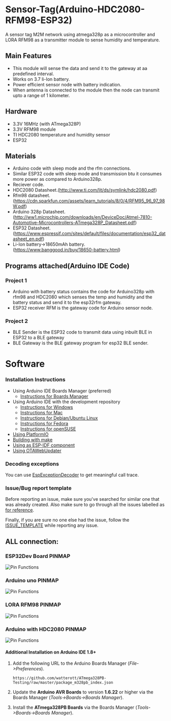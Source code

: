 # Sensor-Tag(Arduino-HDC2080-RFM98-ESP32)
A sensor tag M2M network using atmega328p as a microcontroller and LORA RFM98 as a transmitter module to sense humidity and temperature. 
## Main Features
* This module will sense the data and send it to the gateway at aa predefined interval.
* Works on 3.7 li-Ion battery.
* Power efficient sensor node with battery indication.
* When antenna is connected to the module then the node can transmit upto a range of 1 kilometer.


## Hardware
*  3.3V 16MHz (with ATmega328P)
* 3.3V RFM98 module
* TI HDC2080 temperature and humidity sensor
* ESP32

## Materials
* Arduino code with sleep mode and the rfm connections.
* Similar ESP32 code with sleep mode and transmission btu it consumes more power as compared to Arduino328p.
* Reciever code.
* HDC2080 Datasheet.(http://www.ti.com/lit/ds/symlink/hdc2080.pdf)
* Rfm98 datasheet.(https://cdn.sparkfun.com/assets/learn_tutorials/8/0/4/RFM95_96_97_98W.pdf)
* Arduino 328p Datasheet.(http://ww1.microchip.com/downloads/en/DeviceDoc/Atmel-7810-Automotive-Microcontrollers-ATmega328P_Datasheet.pdf)
* ESP32 Datasheet.(https://www.espressif.com/sites/default/files/documentation/esp32_datasheet_en.pdf)
* Li-Ion battery->18650mAh battery.(https://www.banggood.in/buy/18650-battery.html)
## Programs attached(Arduino IDE Code)
### Project 1
* Arduino with battery status contains the code for Arduino328p with rfm98 and HDC2080 which senses the temp and humidity and the battery status and send it to the esp32rfm gateway.
* ESP32 receiver RFM is the gateway code for Arduino sensor node.

### Project 2
* BLE Sender is the ESP32 code to transmit data using inbuilt BLE in ESP32 to a BLE gateway
* BLE Gateway is the BLE gateway program for esp32 BLE sender.



# Software
### Installation Instructions
- Using Arduino IDE Boards Manager (preferred)
  + [Instructions for Boards Manager](docs/arduino-ide/boards_manager.md)
- Using Arduino IDE with the development repository
  + [Instructions for Windows](docs/arduino-ide/windows.md)
  + [Instructions for Mac](docs/arduino-ide/mac.md)
  + [Instructions for Debian/Ubuntu Linux](docs/arduino-ide/debian_ubuntu.md)
  + [Instructions for Fedora](docs/arduino-ide/fedora.md)
  + [Instructions for openSUSE](docs/arduino-ide/opensuse.md)
- [Using PlatformIO](docs/platformio.md)
- [Building with make](docs/make.md)
- [Using as ESP-IDF component](docs/esp-idf_component.md)
- [Using OTAWebUpdater](docs/OTAWebUpdate/OTAWebUpdate.md)

### Decoding exceptions

You can use [EspExceptionDecoder](https://github.com/me-no-dev/EspExceptionDecoder) to get meaningful call trace.

### Issue/Bug report template
Before reporting an issue, make sure you've searched for similar one that was already created. Also make sure to go through all the issues labelled as [for reference](https://github.com/espressif/arduino-esp32/issues?utf8=%E2%9C%93&q=is%3Aissue%20label%3A%22for%20reference%22%20).

Finally, if you are sure no one else had the issue, follow the [ISSUE_TEMPLATE](docs/ISSUE_TEMPLATE.md) while reporting any issue.
## ALL connection:
### ESP32Dev Board PINMAP

![Pin Functions](esp32_pinmap.png)

### Arduino uno PINMAP

![Pin Functions](Arduino-Uno-Pin-Diagram.png)
### LORA RFM98 PINMAP

![Pin Functions](lorawan_rfm95_arduino_large.jpg)
### Arduino with HDC2080 PINMAP

![Pin Functions](unnamed.png)


#### Additional Installation on Arduino IDE 1.8+

1. Add the following URL to the Arduino Boards Manager (*File->Preferences*).
   ```
   https://github.com/watterott/ATmega328PB-Testing/raw/master/package_m328pb_index.json
   ```

2. Update the **Arduino AVR Boards** to version **1.6.22** or higher via the Boards Manager (*Tools->Boards->Boards Manager*).

3. Install the **ATmega328PB Boards** via the Boards Manager (*Tools->Boards->Boards Manager*).




